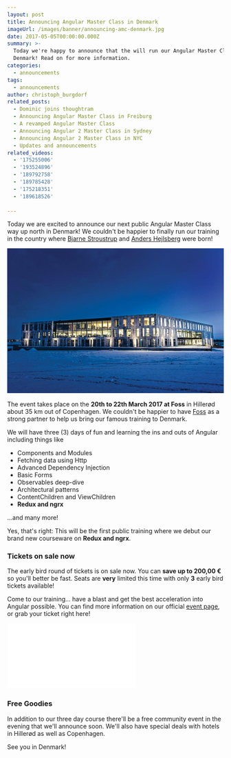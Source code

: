 ```yaml
---
layout: post
title: Announcing Angular Master Class in Denmark
imageUrl: /images/banner/announcing-amc-denmark.jpg
date: 2017-05-05T00:00:00.000Z
summary: >-
  Today we're happy to announce that the will run our Angular Master Class in
  Denmark! Read on for more information.
categories:
  - announcements
tags:
  - announcements
author: christoph_burgdorf
related_posts:
  - Dominic joins thoughtram
  - Announcing Angular Master Class in Freiburg
  - A revamped Angular Master Class
  - Announcing Angular 2 Master Class in Sydney
  - Announcing Angular 2 Master Class in NYC
  - Updates and announcements
related_videos:
  - '175255006'
  - '193524896'
  - '189792758'
  - '189785428'
  - '175218351'
  - '189618526'

---
```



Today we are excited to announce our next public Angular Master Class way up north in Denmark! We couldn't be happier to finally run our training in the country where [Bjarne Stroustrup](https://en.wikipedia.org/wiki/Bjarne_Stroustrup) and [Anders Hejlsberg](https://en.wikipedia.org/wiki/Anders_Hejlsberg) were born!

<img src="/images/foss-analytics-a-s-office.jpg" alt="Foss Office Building Hillerød">

The event takes place on the **20th to 22th March 2017 at Foss** in Hillerød about 35 km out of Copenhagen. We couldn't be happier to have [Foss](http://foss.dk) as a strong partner to help us bring our famous training to Denmark.

We will have three (3) days of fun and learning the ins and outs of Angular including things like

- Components and Modules
- Fetching data using Http
- Advanced Dependency Injection
- Basic Forms
- Observables deep-dive
- Architectural patterns
- ContentChildren and ViewChildren
- **Redux and ngrx**

...and many more!

Yes, that's right: This will be the first public training where we debut our brand new courseware on **Redux and ngrx**.

### Tickets on sale now

The early bird round of tickets is on sale now. You can **save up to 200,00 €** so you'll better be fast. Seats are **very** limited this time with only **3** early bird tickets available!

Come to our training... have a blast and get the best acceleration into Angular possible. You can find more information on our official [event page](https://amc-denmark.eventbrite.com/?aff=blogAnnouncement), or grab your ticket right here!

<iframe  src="//eventbrite.de/tickets-external?eid=34271504994&ref=etckt" frameborder="0" vspace="0" hspace="0" marginheight="5" marginwidth="5" scrolling="auto" allowtransparency="true"></iframe>

### Free Goodies

In addition to our three day course there'll be a free community event in the evening that we'll announce soon. We'll also have special deals with hotels in Hillerød as well as Copenhagen.

See you in Denmark!


